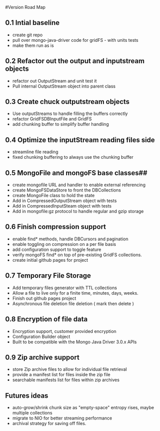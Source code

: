 #Version Road Map
## 0.1 Intial baseline
* create git repo
* pull over mongo-java-driver code for gridFS - with units tests
* make them run as is 

## 0.2 Refactor out the output and inputstream objects
* refactor out OutputStream and unit test it
* Pull internal OutputStream object into parent class

## 0.3 Create chuck outputstream objects
* Use outputStreams to handle filling the buffers correctly 
* refactor GridFSDBInputFile and GridFS
* add chunking buffer to simplify buffer handling

## 0.4 Optimize the inputStream reading files side 
* streamline file reading
* fixed chunking buffering to always use the chunking buffer

## 0.5 MongoFile and mongoFS base classes##
* create mongofile URL and handler to enable external referencing
* create MongoFSDataStore to front the DBCollections
* create MongoFile class to hold the state 
* Add in CompressedOutputStream object with tests
* Add in CompressedInputSteam object with tests
* Add in mongofile:gz protocol to handle regular and gzip storage

## 0.6 Finish compression support
* enable find* methods, handle DBCursors and pagination
* enable toggling on compression on a per file basis
* add configuration support to toggle feature
* verify mongoFS find* on top of pre-existing GridFS collections.
* create initial github pages for project

## 0.7 Temporary File Storage
* Add temporary files generator with TTL collections
* Allow a file to live only for a finite time, minutes, days, weeks.
* Finish out github pages project
* Asynchronous file deletion file deletion ( mark then delete ) 

## 0.8 Encryption of file data
* Encryption support, customer provided encryption
* Configuration Builder object
* Built to be compatible with the Mongo Java Driver 3.0.x APIs

## 0.9 Zip archive support
* store Zip archive files to allow for individual file retrieval
* provide a manifest list for files inside the zip file 
* searchable manifests list for files within zip archives 

## Futures ideas
* auto-grow/shrink chunk size as "empty-space" entropy rises, maybe multiple collections 
* migrate to NIO for better streaming performance
* archival strategy for saving off files.
